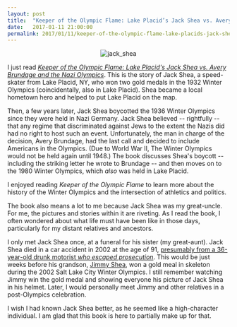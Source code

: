 ```yaml
---
layout: post
title:  "Keeper of the Olympic Flame: Lake Placid’s Jack Shea vs. Avery Brundage and the Nazi Olympics (Story of My Great-Uncle)"
date:   2017-01-11 21:00:00
permalink: 2017/01/11/keeper-of-the-olympic-flame-lake-placids-jack-shea-vs-avery-brundage-and-the-nazi-olympics-story-of-my-great-uncle/
---
```


<p style="text-align:center;"> <img src="{{site.url}}/assets/jack_shea.jpeg" alt="jack_shea"> </p>

I just read [*Keeper of the Olympic Flame: Lake Placid's Jack Shea vs. Avery
Brundage and the Nazi Olympics*][1]. This is the story of Jack Shea, a
speed-skater from Lake Placid, NY, who won two gold medals in the 1932 Winter
Olympics (coincidentally, also in Lake Placid). Shea became a local hometown
hero and helped to put Lake Placid on the map.

Then, a few years later, Jack Shea boycotted the 1936 Winter Olympics since they
were held in Nazi Germany. Jack Shea believed -- rightfully -- that any regime
that discriminated against Jews to the extent the Nazis did had no right to host
such an event. Unfortunately, the man in charge of the decision, Avery Brundage,
had the last call and decided to include Americans in the Olympics.  (Due to
World War II, The Winter Olympics would not be held again until 1948.) The book
discusses Shea's boycott -- including the striking letter he wrote to Brundage
-- and then moves on to the 1980 Winter Olympics, which *also* was held in Lake
Placid.

I enjoyed reading *Keeper of the Olympic Flame* to learn more about the history
of the Winter Olympics and the intersection of athletics and politics.  

The book also means a lot to me because Jack Shea was my great-uncle. For me,
the pictures and stories within it are riveting. As I read the book, I often
wondered about what life must have been like in those days, particularly for my
distant relatives and ancestors.

I only met Jack Shea once, at a funeral for his sister (my great-aunt).  Jack
Shea died in a car accident in 2002 at the age of 91, [presumably from a
36-year-old drunk motorist *who escaped prosecution*][3]. This would be just
weeks before his grandson, [Jimmy Shea][2], won a gold meal in skeleton during
the 2002 Salt Lake City Winter Olympics. I still remember watching Jimmy win the
gold medal and showing everyone his picture of Jack Shea in his helmet. Later, I
would personally meet Jimmy and other relatives in a post-Olympics celebration.

I wish I had known Jack Shea better, as he seemed like a high-character
individual. I am glad that this book is here to partially make up for that.

[1]:http://www.spotlightnews.com/tag/keeper-of-the-olympic-flame-lake-placids-jack-shea-vs-avery-brundage-and-the-nazi-olympics/
[2]:https://en.wikipedia.org/wiki/Jimmy_Shea
[3]:http://readme.readmedia.com/Governor-Paterson-Signs-Jack-Shea-Bill-to-Combat-Drunken-Driving/1591401/print
